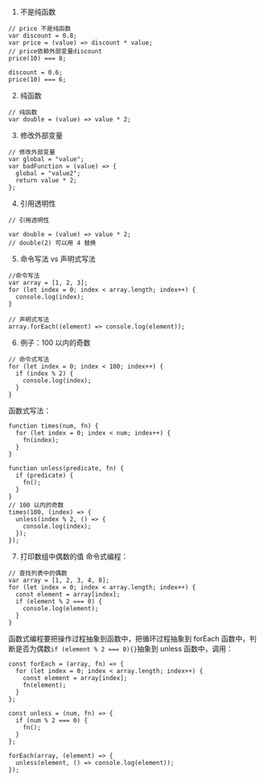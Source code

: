 1. 不是纯函数

```
// price 不是纯函数
var discount = 0.8;
var price = (value) => discount * value;
// price依赖外部变量discount
price(10) === 8;

discount = 0.6;
price(10) === 6;
```

2. 纯函数

```
// 纯函数
var double = (value) => value * 2;

```

3. 修改外部变量

```
// 修改外部变量
var global = "value";
var badFunction = (value) => {
  global = "value2";
  return value * 2;
};
```

4. 引用透明性

```
// 引用透明性

var double = (value) => value * 2;
// double(2) 可以用 4 替换
```

5. 命令写法 vs 声明式写法

```
//命令写法
var array = [1, 2, 3];
for (let index = 0; index < array.length; index++) {
  console.log(index);
}

// 声明式写法
array.forEach((element) => console.log(element));

```

6. 例子：100 以内的奇数

```
// 命令式写法
for (let index = 0; index < 100; index++) {
  if (index % 2) {
    console.log(index);
  }
}
```

函数式写法：

```
function times(num, fn) {
  for (let index = 0; index < num; index++) {
    fn(index);
  }
}

function unless(predicate, fn) {
  if (predicate) {
    fn();
  }
}
// 100 以内的奇数
times(100, (index) => {
  unless(index % 2, () => {
    console.log(index);
  });
});
```

7. 打印数组中偶数的值
   命令式编程：

```
// 查找列表中的偶数
var array = [1, 2, 3, 4, 8];
for (let index = 0; index < array.length; index++) {
  const element = array[index];
  if (element % 2 === 0) {
    console.log(element);
  }
}
```

函数式编程要把操作过程抽象到函数中，把循环过程抽象到 forEach 函数中，判断是否为偶数`if (element % 2 === 0){}`抽象到 unless 函数中，调用：

```
const forEach = (array, fn) => {
  for (let index = 0; index < array.length; index++) {
    const element = array[index];
    fn(element);
  }
};

const unless = (num, fn) => {
  if (num % 2 === 0) {
    fn();
  }
};

forEach(array, (element) => {
  unless(element, () => console.log(element));
});

```
